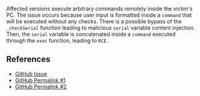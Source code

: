 Affected versions execute arbitrary commands remotely inside the victim's PC. The issue occurs because user input is formatted inside a `command` that will be executed without any checks. There is a possible bypass of the `_checkSerial` function leading to malicious `serial` variable content injection. Then, the `serial` variable is concatenated inside a `command` executed through the `exec` function, leading to `RCE`. 

## References

- [GitHub Issue](https://github.com/thebeet/idevicekit/issues/9)
- [GitHub Permalink #1](https://github.com/thebeet/idevicekit/blob/master/index.js#L11)
- [GitHub Permalink #2](https://github.com/thebeet/idevicekit/blob/master/index.js#L39)